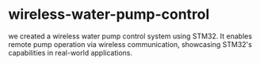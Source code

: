 # wireless-water-pump-control
we created a wireless water pump control system using STM32. It enables remote pump operation via wireless communication, showcasing STM32's capabilities in real-world applications.
